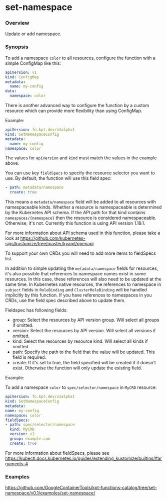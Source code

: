 # set-namespace

### Overview

<!--mdtogo:Short-->

Update or add namespace.

<!--mdtogo-->

### Synopsis

<!--mdtogo:Long-->

To add a namespace `color` to all resources, configure the function with a
simple ConfigMap like this:

```yaml
apiVersion: v1
kind: ConfigMap
metadata:
  name: my-config
data:
  namespace: color
```

There is another advanced way to configure the function by a custom resource
which can provide more flexibility than using ConfigMap.

Example:

```yaml
apiVersion: fn.kpt.dev/v1alpha1
kind: SetNamespaceConfig
metadata:
  name: my-config
namespace: color
```

The values for `apiVersion` and `kind` must match the values in the example
above.

You can use key `fieldSpecs` to specify the resource selector you
want to use. By default, the function will use this field spec:

```yaml
- path: metadata/namespace
  create: true
```

This means a `metadata/namespace` field will be added to all resources with
namespaceable kinds. Whether a resource is namespaceable is determined by the
Kubernetes API schema. If the API path for that kind contains
`namespaces/{namespace}` then the resource is considered namespaceable.
Otherwise, it's not. Currently this function is using API version 1.19.1.

For more information about API schema used in this function, please take a look at
https://github.com/kubernetes-sigs/kustomize/tree/master/kyaml/openapi

To support your own CRDs you will need to add more items to fieldSpecs list.

In addition to simple updating the `metadata/namespace` fields for resources,
it's also possible that references to namespace names exist in some resources.
In this case, these references will also need to be updated at the same time. In
Kubernetes native resources, the references to namespace in `subject` fields in
`RoleBinding` and `ClusterRoleBinding` will be handled implicitly by this
function. If you have references to namespaces in you CRDs, use the field spec
described above to update them.

Fieldspec has following fields:

- group: Select the resources by API version group. Will select all groups
  if omitted.
- version: Select the resources by API version. Will select all versions
  if omitted.
- kind: Select the resources by resource kind. Will select all kinds
  if omitted.
- path: Specify the path to the field that the value will be updated. This field
  is required.
- create: If it's set to true, the field specified will be created if it doesn't
  exist. Otherwise the function will only update the existing field.

Example:

To add a namespace `color` to `spec/selector/namespace` in `MyCRD` resource:

```yaml
apiVersion: fn.kpt.dev/v1alpha1
kind: SetNamespaceConfig
metadata:
name: my-config
namespace: color
fieldSpecs:
- path: spec/selector/namespace
  kind: MyCRD
  version: v1
  group: example.com
  create: true
```

For more information about fieldSpecs, please see
https://kubectl.docs.kubernetes.io/guides/extending_kustomize/builtins/#arguments-4

<!--mdtogo-->

### Examples

<!-- TODO: update the following link to web page -->

<!--mdtogo:Examples-->

https://github.com/GoogleContainerTools/kpt-functions-catalog/tree/set-namespace/v0.1/examples/set-namespace/

<!--mdtogo-->
